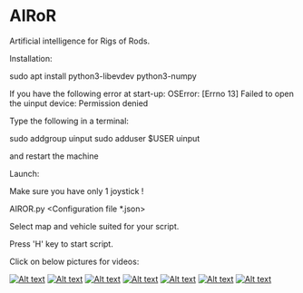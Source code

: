 # AIRoR

Artificial intelligence for Rigs of Rods.


Installation:

sudo apt install python3-libevdev python3-numpy

If you have the following error at start-up:
OSError: [Errno 13] Failed to open the uinput device: Permission denied

Type the following in a terminal:

sudo addgroup uinput
sudo adduser $USER uinput

and restart the machine


Launch:

Make sure you have only 1 joystick !

AIROR.py <ROR binary> <Configuration file *.json>
  
Select map and vehicle suited for your script.

Press 'H' key to start script.

Click on below pictures for videos:

[![Alt text](https://img.youtube.com/vi/LiqYKO5mKIU/0.jpg)](https://www.youtube.com/watch?v=LiqYKO5mKIU)
[![Alt text](https://img.youtube.com/vi/0hLCNnHGVuE/0.jpg)](https://www.youtube.com/watch?v=0hLCNnHGVuE)
[![Alt text](https://img.youtube.com/vi/HcD49R8QUTQ/0.jpg)](https://www.youtube.com/watch?v=HcD49R8QUTQ)
[![Alt text](https://img.youtube.com/vi/sramHCOtX9w/0.jpg)](https://www.youtube.com/watch?v=sramHCOtX9w)
[![Alt text](https://img.youtube.com/vi/q9ADYzweECk/0.jpg)](https://www.youtube.com/watch?v=q9ADYzweECk)
[![Alt text](https://img.youtube.com/vi/PWisOUZRwDI/0.jpg)](https://www.youtube.com/watch?v=PWisOUZRwDI)
[![Alt text](https://img.youtube.com/vi/MAH0qF0hvuY/0.jpg)](https://www.youtube.com/watch?v=MAH0qF0hvuY)


